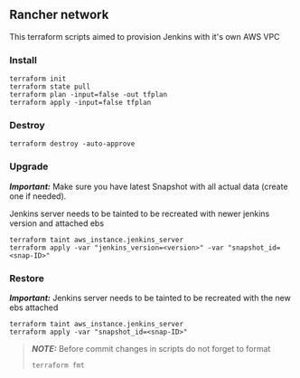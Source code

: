## Rancher network
This terraform scripts aimed to provision Jenkins with it's own AWS VPC

### Install 

```shell
terraform init
terraform state pull
terraform plan -input=false -out tfplan
terraform apply -input=false tfplan
```

### Destroy
```shell
terraform destroy -auto-approve
```

### Upgrade
**_Important:_**
Make sure you have latest Snapshot with all actual data (create one if needed).

Jenkins server needs to be tainted to be recreated with newer jenkins version and attached ebs
```
terraform taint aws_instance.jenkins_server
terraform apply -var "jenkins_version=<version>" -var "snapshot_id=<snap-ID>"
```

### Restore
**_Important:_**
Jenkins server needs to be tainted to be recreated with the new ebs attached
```
terraform taint aws_instance.jenkins_server
terraform apply -var "snapshot_id=<snap-ID>"
```

> **_NOTE:_** 
> Before commit changes in scripts do not forget to format
> ```shell
> terraform fmt
> ```
